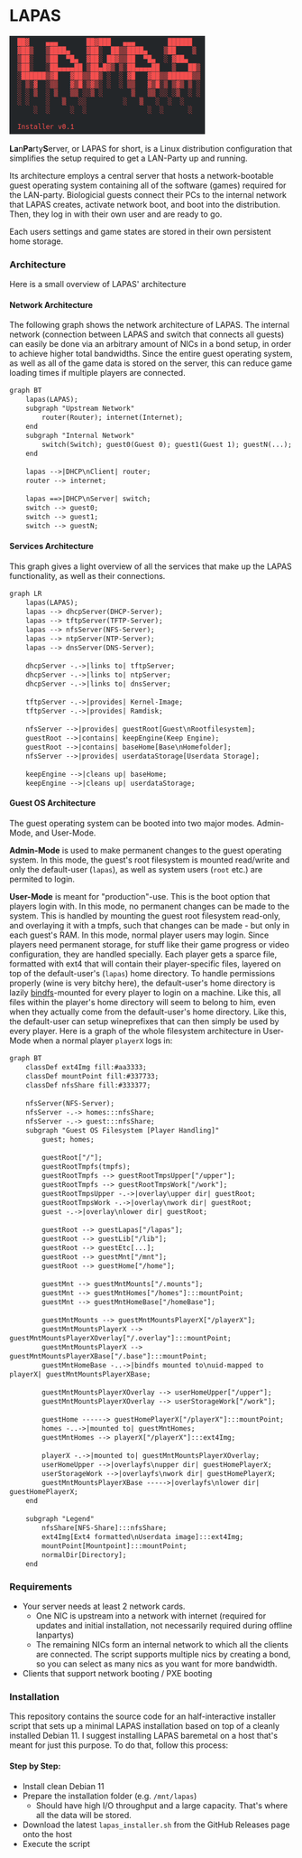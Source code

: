 LAPAS
====
![Logo](docs/media/installerHeader.png)

**La**n**Pa**rty**S**erver, or LAPAS for short, is a Linux distribution configuration that simplifies the setup required to get a LAN-Party up and running.

Its architecture employs a central server that hosts a network-bootable guest operating system containing all of the software (games) required for the LAN-party. Biologicial guests connect their PCs to the internal network that LAPAS creates, activate network boot, and boot into the distribution. Then, they log in with their own user and are ready to go.

Each users settings and game states are stored in their own persistent home storage.

### Architecture
Here is a small overview of LAPAS' architecture
#### Network Architecture
The following graph shows the network architecture of LAPAS.
The internal network (connection between LAPAS and switch that connects all guests) can easily be done via an arbitrary amount of NICs in a bond setup, in order to achieve higher total bandwidths.
Since the entire guest operating system, as well as all of the game data is stored on the server, this can reduce game loading times if multiple players are connected.
```mermaid
graph BT
    lapas(LAPAS);
    subgraph "Upstream Network"
        router(Router); internet(Internet);
    end
    subgraph "Internal Network"
        switch(Switch); guest0(Guest 0); guest1(Guest 1); guestN(...);
    end

    lapas -->|DHCP\nClient| router;
    router --> internet;

    lapas ==>|DHCP\nServer| switch;
    switch --> guest0;
    switch --> guest1;
    switch --> guestN;
```

#### Services Architecture
This graph gives a light overview of all the services that make up the LAPAS functionality, as well as their connections.
```mermaid
graph LR
    lapas(LAPAS);
    lapas --> dhcpServer(DHCP-Server);
    lapas --> tftpServer(TFTP-Server);
    lapas --> nfsServer(NFS-Server);
    lapas --> ntpServer(NTP-Server);
    lapas --> dnsServer(DNS-Server);
    
    dhcpServer -.->|links to| tftpServer;
    dhcpServer -.->|links to| ntpServer;
    dhcpServer -.->|links to| dnsServer;

    tftpServer -.->|provides| Kernel-Image;
    tftpServer -.->|provides| Ramdisk;

    nfsServer -->|provides| guestRoot[Guest\nRootfilesystem];
    guestRoot -->|contains| keepEngine(Keep Engine);
    guestRoot -->|contains| baseHome[Base\nHomefolder];
    nfsServer -->|provides| userdataStorage[Userdata Storage];

    keepEngine -->|cleans up| baseHome;
    keepEngine -->|cleans up| userdataStorage;
```

#### Guest OS Architecture
The guest operating system can be booted into two major modes. Admin-Mode, and User-Mode.

**Admin-Mode** is used to make permanent changes to the guest operating system. In this mode, the guest's root filesystem
is mounted read/write and only the default-user (`lapas`), as well as system users (`root` etc.) are permited to login.

**User-Mode** is meant for "production"-use. This is the boot option that players login with. In this mode, no permanent
changes can be made to the system. This is handled by mounting the guest root filesystem read-only, and overlaying it with a
tmpfs, such that changes can be made - but only in each guest's RAM. In this mode, normal player users may login. Since players
need permanent storage, for stuff like their game progress or video configuration, they are handled specially. Each player gets
a sparce file, formatted with ext4 that will contain their player-specific files, layered on top of the default-user's (`lapas`)
home directory. To handle permissions properly (wine is very bitchy here), the default-user's home directory is lazily [bindfs](https://bindfs.org/)-mounted
for every player to login on a machine. Like this, all files within the player's home directory will seem to belong to him, even
when they actually come from the default-user's home directory. Like this, the default-user can setup wineprefixes that can then
simply be used by every player. Here is a graph of the whole filesystem architecture in User-Mode when a normal player `playerX` logs in:
```mermaid
graph BT
    classDef ext4Img fill:#aa3333;
    classDef mountPoint fill:#337733;
    classDef nfsShare fill:#333377;

    nfsServer(NFS-Server);
    nfsServer -.-> homes:::nfsShare;
    nfsServer -.-> guest:::nfsShare;
    subgraph "Guest OS Filesystem [Player Handling]"
        guest; homes;

        guestRoot["/"];
        guestRootTmpfs(tmpfs);
        guestRootTmpfs --> guestRootTmpsUpper["/upper"];
        guestRootTmpfs --> guestRootTmpsWork["/work"];
        guestRootTmpsUpper -.->|overlay\upper dir| guestRoot;
        guestRootTmpsWork -.->|overlay\nwork dir| guestRoot;
        guest -.->|overlay\nlower dir| guestRoot;

        guestRoot --> guestLapas["/lapas"];
        guestRoot --> guestLib["/lib"];
        guestRoot --> guestEtc[...];
        guestRoot --> guestMnt["/mnt"];
        guestRoot --> guestHome["/home"];

        guestMnt --> guestMntMounts["/.mounts"];
        guestMnt --> guestMntHomes["/homes"]:::mountPoint;
        guestMnt --> guestMntHomeBase["/homeBase"];

        guestMntMounts --> guestMntMountsPlayerX["/playerX"];
        guestMntMountsPlayerX --> guestMntMountsPlayerXOverlay["/.overlay"]:::mountPoint;
        guestMntMountsPlayerX --> guestMntMountsPlayerXBase["/.base"]:::mountPoint;
        guestMntHomeBase -..->|bindfs mounted to\nuid-mapped to playerX| guestMntMountsPlayerXBase;

        guestMntMountsPlayerXOverlay --> userHomeUpper["/upper"];
        guestMntMountsPlayerXOverlay --> userStorageWork["/work"];

        guestHome ------> guestHomePlayerX["/playerX"]:::mountPoint;
        homes -..->|mounted to| guestMntHomes;
        guestMntHomes --> playerX["/playerX"]:::ext4Img;

        playerX -.->|mounted to| guestMntMountsPlayerXOverlay;
        userHomeUpper -->|overlayfs\nupper dir| guestHomePlayerX;
        userStorageWork -->|overlayfs\nwork dir| guestHomePlayerX;
        guestMntMountsPlayerXBase ----->|overlayfs\nlower dir| guestHomePlayerX;
    end

    subgraph "Legend"
        nfsShare[NFS-Share]:::nfsShare;
        ext4Img[Ext4 formatted\nUserdata image]:::ext4Img;
        mountPoint[Mountpoint]:::mountPoint;
        normalDir[Directory];
    end
```


### Requirements
- Your server needs at least 2 network cards.
	- One NIC is upstream into a network with internet (required for updates and initial installation, not necessarily required during offline lanpartys)
	- The remaining NICs form an internal network to which all the clients are connected. The script supports multiple nics by creating a bond, so you can select as many nics as you want for more bandwidth.
- Clients that support network booting / PXE booting

### Installation
This repository contains the source code for an half-interactive installer script that sets up a minimal LAPAS installation based on top of a cleanly installed Debian 11.
I suggest installing LAPAS baremetal on a host that's meant for just this purpose.
To do that, follow this process:

#### Step by Step:
- Install clean Debian 11
- Prepare the installation folder (e.g. `/mnt/lapas`)
	- Should have high I/O throughput and a large capacity. That's where all the data will be stored.
- Download the latest `lapas_installer.sh` from the GitHub Releases page onto the host
- Execute the script
